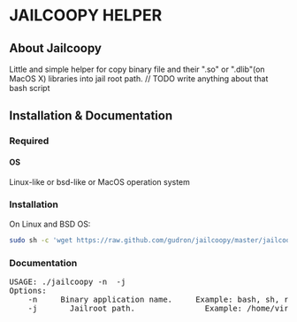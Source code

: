 # JAILCOOPY HELPER

## About Jailcoopy
Little and simple helper for copy binary file and their ".so" or ".dlib"(on MacOS X) libraries into jail root path. 
// TODO write anything about that bash script

## Installation & Documentation

### Required

#### OS

Linux-like or bsd-like or MacOS operation system

### Installation

On Linux and BSD OS:
```bash
sudo sh -c 'wget https://raw.github.com/gudron/jailcoopy/master/jailcoopy -P /usr/local/bin && chmod +x /usr/local/bin/jailcoopy'
```

### Documentation

<pre>
USAGE: ./jailcoopy -n <BINARY_NAME> -j <JAIL_ROOT>
Options:
	-n <BINARY_NAME>	Binary application name.	 Example: bash, sh, rsync
	-j <JAIL_ROOT>		Jailroot path.				 Example: /home/virtualhosts/example.dev	
</pre>
